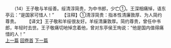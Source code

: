 　　（14）王子敬与羊绥善。绥清淳简贵，为中书郎，少亡①。王深相痛悼，语东亭云：“是国家可惜人！”
　　【注释】①清淳简贵：指本性清廉敦厚、为人简约尊贵。
　　【译文】王子敬和羊绥很友好。羊绥清廉敦厚。简约尊贵，曾任中书郎，年轻时去世。王子敬痛切地悼念着他，曾对东亭侯王珣说：“他是国内值得痛惜的人！”
<br>[上一篇](17_13) [回卷首](17_00) [下一篇](17_15)
